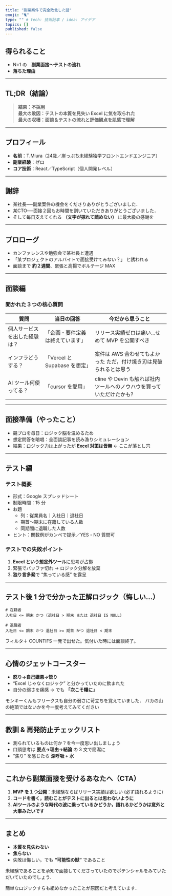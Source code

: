```yaml
---
title: "副業案件で完全敗北した話"
emoji: "🐈"
type: "" # tech: 技術記事 / idea: アイデア
topics: []
published: false
---
```


## 得られること
- N=1 の　**副業面接〜テストの流れ**
- **落ちた理由**

---

## TL;DR（結論）
> **結果：不採用**  
> **最大の敗因：テストの本質を見失い Excel に気を取られた**  
> **最大の収穫：面談＆テストの流れと評価観点を肌感で理解**  

---

## プロフィール
- **名前**：T.Miura（24歳／崖っぷち未経験独学フロントエンドエンジニア）  
- **副業経験**：ゼロ  
- **コア技術**：React／TypeScript（個人開発レベル）  

---

## 謝辞
- 某社長──副業案件の機会をくださりありがとうございました．
- 某CTO──面接２回もお時間を割いていただきありがとうございました．
- そして毎日支えてくれる **（文字が掠れて読めない）** に最大級の感謝を  

---

## プロローグ
- カンファレンスや勉強会で某社長と遭遇  
- 「某プロジェクトのアルバイトで面接受けてみない？」 と誘われる  
- 面談まで **約２週間**、緊張と高揚でボルテージ MAX  

---

## 面談編

### 聞かれた３つの核心質問
| 質問                       | 当日の回答                           | 今だから思うこと                               |
| -------------------------- | ------------------------------------ | ---------------------------------------------- |
| 個人サービスを出した経験は？ | 「企画・要件定義は終えています」      | リリース実績ゼロは痛い…せめて MVP を公開すべき |
| インフラどうする？         | 「Vercel と Supabase を想定」        | 案件は AWS 合わせてもよかった ただ，付け焼き刃は見破られるとは思う       |
| AI ツール何使ってる？      | 「cursor を愛用」                    | cline や Devin も触れば社内ツールへのノウハウを買っていただけたかも?             |

---

## 面接準備（やったこと）
- 競プロを毎日：ロジック脳を温めるため  
- 想定問答を暗唱：全面談記事を読み漁りシミュレーション  
- 結果：ロジック力は上がったが **Excel 対策は皆無** ← ここが落とし穴  

---

## テスト編

### テスト概要
- 形式：Google スプレッドシート  
- 制限時間：15 分  
- お題  
    - 列：従業員名｜入社日｜退社日  
    - 期首〜期末に在籍している人数  
    - 同期間に退職した人数  
- ヒント：関数例がカンペで提示／YES・NO 質問可  

### テストでの失敗ポイント
1. **Excel という想定外ツール**に思考が占拠  
2. 緊張でバッファ切れ → ロジック分解を放棄  
3. **独り言多発**で “焦っている感” を露呈  

---

## テスト後 1 分で分かった正解ロジック（悔しい…）
    # 在籍者
    入社日 <= 期末 かつ (退社日 > 期末 または 退社日 IS NULL)

    # 退職者
    入社日 <= 期末 かつ 退社日 >= 期首 かつ 退社日 < 期末

フィルタ＋ COUNTIFS 一発で出せた。気付いた時には面談終了。  

---

## 心情のジェットコースター
- **怒り→自己嫌悪→悟り**  
- “Excel じゃなくロジック” と分かっていたのに飲まれた  
- 自分の弱さを痛感 → でも **「次こそ糧に」** 

モンキーくんもフリークスも自分の弱さに苛立ちを覚えていました．
バカの山の絶頂ではないかを今一度考えてみてください

---

## 教訓 & 再発防止チェックリスト
- 測られているものは何か？を今一度思い出しましょう
- 口頭思考は **要点→理由→結論** の 3 文で簡潔に  
- “焦り” を感じたら **深呼吸 + 水**  

---

## これから副業面接を受けるあなたへ（CTA）
1. **MVP を１つ公開**：未経験ならばリリース実績は欲しい (必ず語れるように)  
2. **コードを書く，読むことがテストに出るとは思わないように** 
3. **AIツールのような時代の波に乗っているかどうか，語れるかどうかは意外と大事みたいです** 

---

## まとめ
- **本質を見失わない**  
- **焦らない**  
- 失敗は悔しい。でも **“可能性の獣”** であること

未経験であることを承知で面接してくださっていたのでポテンシャルをみていただいていたのでしょう．

簡単なロジックすらも組めなかったことが原因だと考えています．
